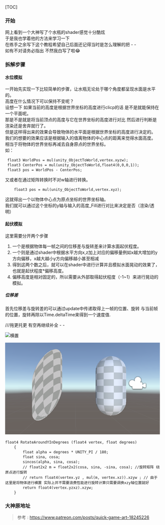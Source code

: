[TOC]
### 开始
网上看到一个大神写了个水瓶的shader感觉十分酷炫  
于是我也学着他的方法来学习一下  
在练手之余写下这个教程希望自己后面还记得当时是怎么理解的把 - -  
如有不对请务必指出 不然我白写了啦😂

### 拆解步骤

#### 水位模拟

一开始先实现一下比较简单的步骤，让水瓶无论处于哪个角度都呈现水面是水平的。  
高度在什么情况下可以保持不变呢？  
设想一下 如果当前的高度是根据世界坐标的高度进行clicp的话 是不是就能保持在一个平面呢。  
那是不是就是将当前顶点的高度与它在世界坐标的高度进行对比 然后进行判断是渲染还是舍弃就行了。  
但是这样得出来的效果会导致物体的水平面是根据世界坐标的高度进行决定的。  
我们的想要的效果应该是根据输入的值离物体的中心点的距离来觉得水面高度。  
相当于将物体的世界坐标再减去自身原点的世界坐标。  
如：
```
 float3 WorldPos = mul(unity_ObjectToWorld,vertex.xyzw);
 float3 CenterPos = mul(unity_ObjectToWorld,float4(0,0,0,1));
 float3 pos = WorldPos - CenterPos;
```
又或者在通过矩阵转换时不对w轴进行转换。 
```
    float3 pos = mul(unity_ObjectToWorld,vertex.xyz);
```
这就得出一个以物体中心点为原点坐标的世界坐标轴。  
我们就可以通过这个坐标的y轴与输入的高度_Fill进行对比来决定是否（渲染/透明）


#### 起伏模拟
这里需要分开两个步骤
1. 一个是根据物体每一帧之间的位移差与旋转差来计算水面起伏程度。
2. 一个则是通过shader中根据水平方向x,z加上对应的偏移量例如x越大增加的y方向偏移，x越大越小y方向偏移越小甚至相减
3. 得到这两个数之后，就可以在shader中进行计算并且模拟水面晃动的效果了，也就是起伏程度*偏移高度。
4. 偏移高度是相对固定的，所以需要从外部取得起伏程度（-1~1）来进行晃动的模拟。

##### 位移差
首先位移差与旋转差的可以通过update中传递取得上一帧的位置、旋转 与当前帧的位置，旋转再除以Time.deltaTime来得到一个速度值.

///拖更托更 有空再继续补全 - -

![横置](https://img-blog.csdnimg.cn/20200521232110597.jpg?x-oss-process=image/watermark,type_ZmFuZ3poZW5naGVpdGk,shadow_10,text_aHR0cHM6Ly9ibG9nLmNzZG4ubmV0L3FxXzM5MDk5NjE5,size_10,color_FFFFFF,t_70)


![image](https://raw.githubusercontent.com/kingskiwalker/Bottle/master/Image/1589771103(1).png)


```
float4 RotateAroundYInDegrees (float4 vertex, float degrees)
    {
        float alpha = degrees * UNITY_PI / 180;
        float sina, cosa;
        sincos(alpha, sina, cosa);
        // float2x2 m = float2x2(cosa, sina, -sina, cosa); //旋转矩阵 绕原点进行旋转
        // return float4(vertex.yz , mul(m, vertex.xz)).xzyw ; // 由于这里是将物体进行横置 实际上并不需要浪费性能进行旋转计算只需要调换xzy轴位置就好
        return float4(vertex.yzxz).xzyw;
    }
```



### 大神原地址
> 参考 :  https://www.patreon.com/posts/quick-game-art-18245226
